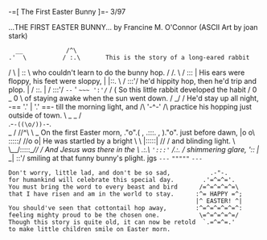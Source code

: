 -=[ The First Easter Bunny ]=-  3/97

  ...THE FIRST EASTER BUNNY... by Francine M. O'Connor
                               (ASCII Art by joan stark)

      __            /^\
    .'  \          / :.\       This is the story of a long-eared rabbit
   /     \         | :: \      who couldn't learn to do the bunny hop.
  /   /.  \       / ::: |      His ears were floppy, his feet were sloppy,
 |    |::. \     / :::'/       he'd hippity hop, then he'd trip and plop.
 |   / \::. |   / :::'/
 `--`   \'  `~~~ ':'/`
         /         (           So this little rabbit developed the habit
        /   0 _ 0   \          of staying awake when the sun went down.
      \/     \_/     \/        He'd stay up all night, 
    -== '.'   |   '.' ==-         till the morning light, and 
      /\    '-^-'    /\        practice his hopping just outside of town.
        \   _   _   /             
       .-`-((\o/))-`-.   
  _   /     //^\\     \   _    On the first Easter morn, 
."o".(    , .:::. ,    )."o".     just before dawn,
|o  o\\    \:::::/    //o  o|  He was startled by a bright
 \    \\   |:::::|   //    /      and blinding light.
  \    \\__/:::::\__//    /    And Jesus was there in the 
   \ .:.\  `':::'`  /.:. /        shimmering glare,
    \':: |_       _| ::'/      smiling at that funny bunny's plight.
 jgs `---` `"""""` `---`
                          
    Don't worry, little lad, and don't be so sad,           .-"-.
    for humankind will celebrate this special day.        .'=^=^='.
    You must bring the word to every beast and bird      /=^=^=^=^=\
    that I have risen and am in the world to stay.      :^= HAPPY =^;
                                                        |^ EASTER! ^|
    You should've seen that cottontail hop away,        :^=^=^=^=^=^:
    feeling mighty proud to be the chosen one.           \=^=^=^=^=/
    Though this story is quite old, it can now be retold  `.=^=^=.'
    to make little children smile on Easter morn.        